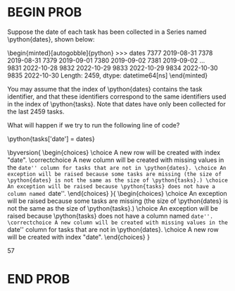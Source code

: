 # BEGIN PROB

Suppose the date of each task has been collected in a Series named \python{dates}, shown below:

\begin{minted}[autogobble]{python}
    >>> dates
    7377   2019-08-31
    7378   2019-08-31
    7379   2019-09-01
    7380   2019-09-02
    7381   2019-09-02
                ...    
    9831   2022-10-28
    9832   2022-10-29
    9833   2022-10-29
    9834   2022-10-30
    9835   2022-10-30
    Length: 2459, dtype: datetime64[ns]
\end{minted}

You may assume that the index of \python{dates} contains the task identifier, and that these identifiers
correspond to the same identifiers used in the index of \python{tasks}.
Note that dates have only been collected for the last 2459 tasks.

What will happen if we try to run the following line of code?

\python{tasks['date'] = dates}

\byversion{
    \begin{choices}
        \choice A new row will be created with index "date".
        \correctchoice A new column will be created with missing values in the ``date'' column for tasks that
        are not in \python{dates}.
        \choice An exception will be raised because some tasks are missing (the size of \python{dates}
        is not the same as the size of \python{tasks}.)
        \choice An exception will be raised because \python{tasks} does not have a column named ``date''.
    \end{choices}
}{
    \begin{choices}
        \choice An exception will be raised because some tasks are missing (the size of \python{dates}
        is not the same as the size of \python{tasks}.)
        \choice An exception will be raised because \python{tasks} does not have a column named ``date''.
        \correctchoice A new column will be created with missing values in the ``date'' column for tasks that
        are not in \python{dates}.
        \choice A new row will be created with index "date".
    \end{choices}
}


57
# END PROB